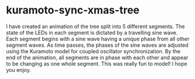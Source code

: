# kuramoto-sync-xmas-tree
I have created an animation of the tree split into 5 different segments. The state of the LEDs in each segment is dictated by a travelling sine wave. Each segment begins with a sine wave having a unique phase from all other segment waves. As time passes, the phases of the sine waves are adjusted using the Kuramoto model for coupled oscillator synchronization. By the end of the animation, all segments are in phase with each other and appear to be changing as one whole segment. This was really fun to model! I hope you enjoy.
